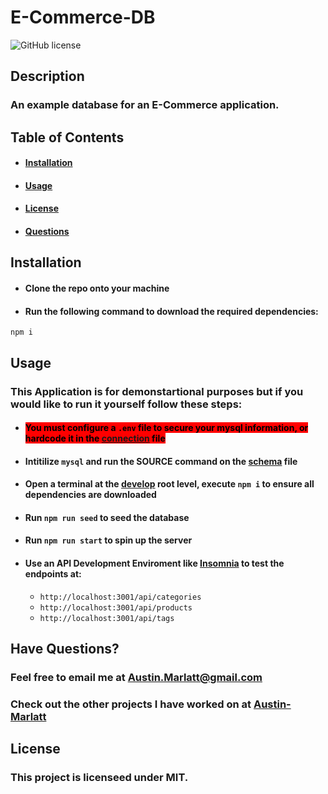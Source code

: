 # E-Commerce-DB
![GitHub license](https://img.shields.io/badge/license-MIT-purple.svg)

## Description 

### An example database for an E-Commerce application.

## Table of Contents

* #### [Installation](#installation)

* #### [Usage](#usage)

* #### [License](#license)

* #### [Questions](#questions)

## Installation

* #### Clone the repo onto your machine
* #### Run the following command to download the required dependencies:

```
npm i
```

## Usage
### This Application is for demonstartional purposes but if you would like to run it yourself follow these steps:
* #### <mark style=background-color:red>You must configure a `.env` file to secure your mysql information, or hardcode it in the [connection]() file
* #### Intitilize `mysql` and run the SOURCE command on the [schema]() file
* #### Open a terminal at the [develop]() root level, execute `npm i` to ensure all dependencies are downloaded
* #### Run `npm run seed` to seed the database
* #### Run `npm run start` to spin up the server
* #### Use an API Development Enviroment like [Insomnia](https://insomnia.rest/) to test the endpoints at:
  * `http://localhost:3001/api/categories`
  * `http://localhost:3001/api/products`
  * `http://localhost:3001/api/tags`

## Have Questions?

### Feel free to email me at [Austin.Marlatt@gmail.com](Austin.Marlatt@gmail.com)

### Check out the other projects I have worked on at [Austin-Marlatt](https://github.com/Austin-Marlatt/)

 ## License
  
  ### This project is licenseed under MIT.
